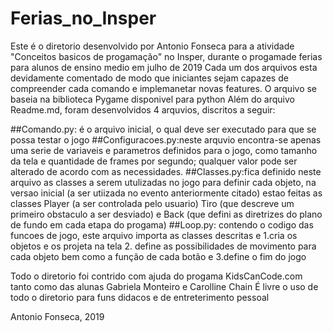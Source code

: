 # Ferias_no_Insper
Este é o diretorio desenvolvido por Antonio Fonseca para a atividade "Conceitos basicos de progamação" no Insper, durante o progamade ferias para alunos de ensino medio em julho de 2019
Cada um dos arquivos esta devidamente comentado de modo que iniciantes sejam capazes de compreender cada comando e implemanetar novas features.
O arquivo se baseia na biblioteca Pygame disponivel para python
Além do arquivo Readme.md, foram desenvolvidos 4 arquvios, discritos a seguir:

  ##Comando.py: é o arquivo inicial, o qual deve ser executado para que se possa testar o jogo
  ##Configuracoes.py:neste arquvio encontra-se apenas uma serie de variaveis e parametros definidos para o jogo, como tamanho da tela e quantidade de frames por segundo; qualquer valor pode ser alterado de acordo com as necessidades.
  ##Classes.py:fica definido neste arquivo as classes a serem utulizadas no jogo para definir cada objeto, na versao inicial (a ser utiizada no evento anteriormente citado) estao feitas as classes Player (a ser controlada pelo usuario) Tiro (que descreve um primeiro obstaculo a ser desviado) e Back (que defini as diretrizes do plano de fundo em cada etapa do progama)
  ##Loop.py: contendo o codigo das funcoes de jogo, este arquivo importa as classes descritas e 1.cria os objetos e os projeta na tela 2. define as possibilidades de movimento para cada objeto bem como a função de cada botão e 3.define o fim do jogo 

Todo o diretorio foi contrido com ajuda do progama KidsCanCode.com tanto como das alunas Gabriela Monteiro e Carolline Chain
É livre o uso de todo o diretorio para funs didacos e de entreterimento pessoal

Antonio Fonseca, 2019
